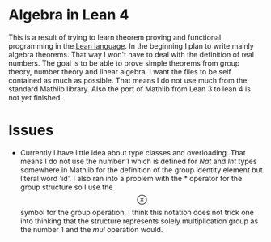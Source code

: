 # Algebra in Lean 4
This is a result of trying to learn theorem proving and functional programming in the [Lean language](https://leanprover.github.io/about/). In the beginning I plan to write mainly algebra theorems. That way I won't have to deal with the definition of real numbers. The goal is to be able to prove simple theorems from group theory, number theory and linear algebra. I want the files to be self contained as much as possible. That means I do not use much from the standard Mathlib library. Also the port of Mathlib from Lean 3 to lean 4 is not yet finished.
# Issues
* Currently I have little idea about type classes and overloading. That means I do not use the number 1 which is defined for *Nat* and *Int* types somewhere in Mathlib for the definition of the group identity element but literal word 'id'. I also ran into a problem with the \* operator for the group structure so I use the $$\otimes$$ symbol for the group operation. I think this notation does not trick one into thinking that the structure represents solely multiplication group as the number 1 and the *mul* operation would.
